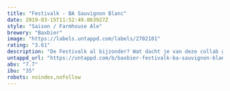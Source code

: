 ```yaml
---
title: "Festivalk - BA Sauvignon Blanc"
date: 2019-03-15T11:52:49.063927Z
style: "Saison / Farmhouse Ale"
brewery: "Baxbier"
image: "https://labels.untappd.com/labels/2702101"
rating: "3.61"
description: "De Festivalk al bijzonder? Wat dacht je van deze collab gerijpt op witte wijnvaten! De eikenhouten Sauvignon Blanc vaten geven het bier een nog complexer karakter. Droog, kruidig en zeer fruitig. Er zijn maar een beperkt aantal liters verkrijgbaar..."
untappd_url: "https://untappd.com/b/baxbier-festivalk-ba-sauvignon-blanc/2702101"
abv: "7.7"
ibu: "35"
robots: noindex,nofollow
---
```

